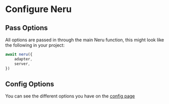 # Configure Neru

## Pass Options

All options are passed in through the main Neru function, this might look like the following in your project:

```js
await neru({
    adapter,
    server,
})
```

## Config Options

You can see the different options you have on the [config page](/config/)
